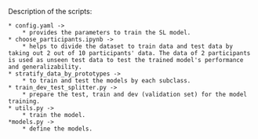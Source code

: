 
Description of the scripts:
    
    * config.yaml -> 
        * provides the parameters to train the SL model. 
    * choose_participants.ipynb -> 
        * helps to divide the dataset to train data and test data by taking out 2 out of 10 participants' data. The data of 2 participants is used as unseen test data to test the trained model's performance and generalizability. 
    * stratify_data_by_prototypes -> 
        * to train and test the models by each subclass.
    * train_dev_test_splitter.py -> 
        * prepare the test, train and dev (validation set) for the model training. 
    * utils.py -> 
        * train the model.
    *models.py -> 
        * define the models.

